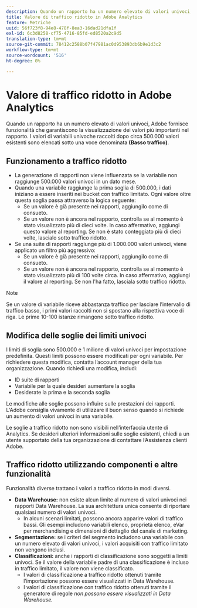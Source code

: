 ```yaml
---
description: Quando un rapporto ha un numero elevato di valori univoci, Adobe fornisce funzionalità che garantiscono la visualizzazione dei valori più importanti nel rapporto.
title: Valore di traffico ridotto in Adobe Analytics
feature: Metriche
uuid: 56f723f8-94e8-478f-8ea3-16dad21dfa1f
exl-id: 6c3d8258-cf75-4716-85fd-ed8520a2c9d5
translation-type: tm+mt
source-git-commit: 78412c2588b07f47981ac0d953893db6b9e1d3c2
workflow-type: tm+mt
source-wordcount: '516'
ht-degree: 0%

---
```


# Valore di traffico ridotto in Adobe Analytics

Quando un rapporto ha un numero elevato di valori univoci, Adobe fornisce funzionalità che garantiscono la visualizzazione dei valori più importanti nel rapporto. I valori di variabili univoche raccolti dopo circa 500.000 valori esistenti sono elencati sotto una voce denominata **(Basso traffico)**.

## Funzionamento a traffico ridotto

* La generazione di rapporti non viene influenzata se la variabile non raggiunge 500.000 valori univoci in un dato mese.
* Quando una variabile raggiunge la prima soglia di 500.000, i dati iniziano a essere inseriti nei bucket con traffico limitato. Ogni valore oltre questa soglia passa attraverso la logica seguente:
   * Se un valore è già presente nei rapporti, aggiungilo come di consueto.
   * Se un valore non è ancora nel rapporto, controlla se al momento è stato visualizzato più di dieci volte. In caso affermativo, aggiungi questo valore al reporting. Se non è stato conteggiato più di dieci volte, lascialo sotto traffico ridotto.
* Se una suite di rapporti raggiunge più di 1.000.000 valori univoci, viene applicato un filtro più aggressivo:
   * Se un valore è già presente nei rapporti, aggiungilo come di consueto.
   * Se un valore non è ancora nel rapporto, controlla se al momento è stato visualizzato più di 100 volte circa. In caso affermativo, aggiungi il valore al reporting. Se non l&#39;ha fatto, lasciala sotto traffico ridotto.

>[!NOTE]
>
>Se un valore di variabile riceve abbastanza traffico per lasciare l’intervallo di traffico basso, i primi valori raccolti non si spostano alla rispettiva voce di riga. Le prime 10-100 istanze rimangono sotto traffico ridotto.

## Modifica delle soglie dei limiti univoci

I limiti di soglia sono 500.000 e 1 milione di valori univoci per impostazione predefinita. Questi limiti possono essere modificati per ogni variabile. Per richiedere questa modifica, contatta l’account manager della tua organizzazione. Quando richiedi una modifica, includi:

* ID suite di rapporti
* Variabile per la quale desideri aumentare la soglia
* Desiderate la prima e la seconda soglia

Le modifiche alle soglie possono influire sulle prestazioni dei rapporti. L&#39;Adobe consiglia vivamente di utilizzare il buon senso quando si richiede un aumento di valori univoci in una variabile.

Le soglie a traffico ridotto non sono visibili nell’interfaccia utente di Analytics. Se desideri ulteriori informazioni sulle soglie esistenti, chiedi a un utente supportato della tua organizzazione di contattare l’Assistenza clienti Adobe.

## Traffico ridotto utilizzando componenti e altre funzionalità

Funzionalità diverse trattano i valori a traffico ridotto in modi diversi.

* **Data Warehouse:** non esiste alcun limite al numero di valori univoci nei rapporti Data Warehouse. La sua architettura unica consente di riportare qualsiasi numero di valori univoci.
   * In alcuni scenari limitati, possono ancora apparire valori di traffico bassi. Gli esempi includono variabili elenco, proprietà elenco, eVar per merchandising e dimensioni di dettaglio del canale di marketing.
* **Segmentazione:** se i criteri del segmento includono una variabile con un numero elevato di valori univoci, i valori acquisiti con traffico limitato non vengono inclusi.
* **Classificazioni:** anche i rapporti di classificazione sono soggetti a limiti univoci. Se il valore della variabile padre di una classificazione è incluso in traffico limitato, il valore non viene classificato.
   * I valori di classificazione a traffico ridotto ottenuti tramite l’importazione possono essere visualizzati in Data Warehouse. <!-- AN-115871 -->
   * I valori di classificazione con traffico ridotto ottenuti tramite il generatore di regole *non possono essere visualizzati in Data Warehouse. <!-- AN-122872 -->*
